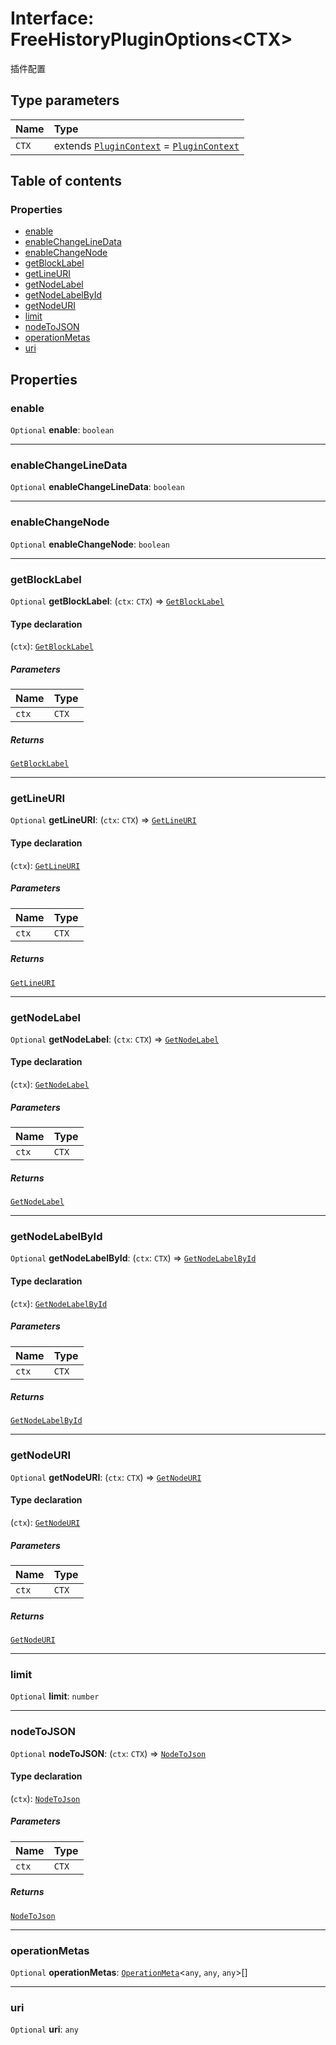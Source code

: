 # Interface: FreeHistoryPluginOptions\<CTX>

插件配置

## Type parameters

| Name | Type |
| :------ | :------ |
| `CTX` | extends [`PluginContext`](/en/auto-docs/free-layout-editor/variables/PluginContext-1.md) = [`PluginContext`](/en/auto-docs/free-layout-editor/variables/PluginContext-1.md) |

## Table of contents

### Properties

* [enable](/en/auto-docs/free-layout-editor/interfaces/FreeHistoryPluginOptions.md#enable)
* [enableChangeLineData](/en/auto-docs/free-layout-editor/interfaces/FreeHistoryPluginOptions.md#enablechangelinedata)
* [enableChangeNode](/en/auto-docs/free-layout-editor/interfaces/FreeHistoryPluginOptions.md#enablechangenode)
* [getBlockLabel](/en/auto-docs/free-layout-editor/interfaces/FreeHistoryPluginOptions.md#getblocklabel)
* [getLineURI](/en/auto-docs/free-layout-editor/interfaces/FreeHistoryPluginOptions.md#getlineuri)
* [getNodeLabel](/en/auto-docs/free-layout-editor/interfaces/FreeHistoryPluginOptions.md#getnodelabel)
* [getNodeLabelById](/en/auto-docs/free-layout-editor/interfaces/FreeHistoryPluginOptions.md#getnodelabelbyid)
* [getNodeURI](/en/auto-docs/free-layout-editor/interfaces/FreeHistoryPluginOptions.md#getnodeuri)
* [limit](/en/auto-docs/free-layout-editor/interfaces/FreeHistoryPluginOptions.md#limit)
* [nodeToJSON](/en/auto-docs/free-layout-editor/interfaces/FreeHistoryPluginOptions.md#nodetojson)
* [operationMetas](/en/auto-docs/free-layout-editor/interfaces/FreeHistoryPluginOptions.md#operationmetas)
* [uri](/en/auto-docs/free-layout-editor/interfaces/FreeHistoryPluginOptions.md#uri)

## Properties

### enable

`Optional` **enable**: `boolean`

***

### enableChangeLineData

`Optional` **enableChangeLineData**: `boolean`

***

### enableChangeNode

`Optional` **enableChangeNode**: `boolean`

***

### getBlockLabel

`Optional` **getBlockLabel**: (`ctx`: `CTX`) => [`GetBlockLabel`](/en/auto-docs/free-layout-editor/types/GetBlockLabel.md)

#### Type declaration

(`ctx`): [`GetBlockLabel`](/en/auto-docs/free-layout-editor/types/GetBlockLabel.md)

##### Parameters

| Name | Type |
| :------ | :------ |
| `ctx` | `CTX` |

##### Returns

[`GetBlockLabel`](/en/auto-docs/free-layout-editor/types/GetBlockLabel.md)

***

### getLineURI

`Optional` **getLineURI**: (`ctx`: `CTX`) => [`GetLineURI`](/en/auto-docs/free-layout-editor/types/GetLineURI.md)

#### Type declaration

(`ctx`): [`GetLineURI`](/en/auto-docs/free-layout-editor/types/GetLineURI.md)

##### Parameters

| Name | Type |
| :------ | :------ |
| `ctx` | `CTX` |

##### Returns

[`GetLineURI`](/en/auto-docs/free-layout-editor/types/GetLineURI.md)

***

### getNodeLabel

`Optional` **getNodeLabel**: (`ctx`: `CTX`) => [`GetNodeLabel`](/en/auto-docs/free-layout-editor/types/GetNodeLabel.md)

#### Type declaration

(`ctx`): [`GetNodeLabel`](/en/auto-docs/free-layout-editor/types/GetNodeLabel.md)

##### Parameters

| Name | Type |
| :------ | :------ |
| `ctx` | `CTX` |

##### Returns

[`GetNodeLabel`](/en/auto-docs/free-layout-editor/types/GetNodeLabel.md)

***

### getNodeLabelById

`Optional` **getNodeLabelById**: (`ctx`: `CTX`) => [`GetNodeLabelById`](/en/auto-docs/free-layout-editor/types/GetNodeLabelById.md)

#### Type declaration

(`ctx`): [`GetNodeLabelById`](/en/auto-docs/free-layout-editor/types/GetNodeLabelById.md)

##### Parameters

| Name | Type |
| :------ | :------ |
| `ctx` | `CTX` |

##### Returns

[`GetNodeLabelById`](/en/auto-docs/free-layout-editor/types/GetNodeLabelById.md)

***

### getNodeURI

`Optional` **getNodeURI**: (`ctx`: `CTX`) => [`GetNodeURI`](/en/auto-docs/free-layout-editor/types/GetNodeURI.md)

#### Type declaration

(`ctx`): [`GetNodeURI`](/en/auto-docs/free-layout-editor/types/GetNodeURI.md)

##### Parameters

| Name | Type |
| :------ | :------ |
| `ctx` | `CTX` |

##### Returns

[`GetNodeURI`](/en/auto-docs/free-layout-editor/types/GetNodeURI.md)

***

### limit

`Optional` **limit**: `number`

***

### nodeToJSON

`Optional` **nodeToJSON**: (`ctx`: `CTX`) => [`NodeToJson`](/en/auto-docs/free-layout-editor/types/NodeToJson.md)

#### Type declaration

(`ctx`): [`NodeToJson`](/en/auto-docs/free-layout-editor/types/NodeToJson.md)

##### Parameters

| Name | Type |
| :------ | :------ |
| `ctx` | `CTX` |

##### Returns

[`NodeToJson`](/en/auto-docs/free-layout-editor/types/NodeToJson.md)

***

### operationMetas

`Optional` **operationMetas**: [`OperationMeta`](/en/auto-docs/free-layout-editor/interfaces/OperationMeta.md)<`any`, `any`, `any`>\[]

***

### uri

`Optional` **uri**: `any`
